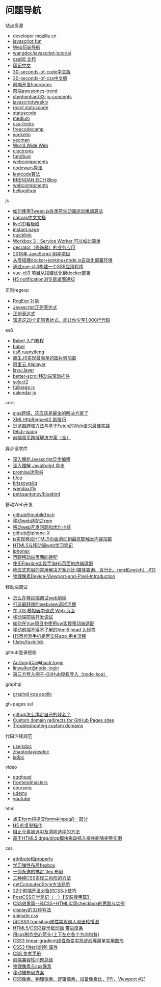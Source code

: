 # 问题导航

站点资源

- [developer mozilla cn](https://developer.mozilla.org/zh-CN/)
- [javascript.fun](http://www.javascript.fun/)
- [Web前端导航](http://www.alloyteam.com/nav/)
- [wangdoc/javascript-tutorial](https://github.com/wangdoc/javascript-tutorial)
- [css88 文档](http://www.css88.com/nav/)
- [印记中文](https://www.docschina.org/)
- [30-seconds-of-code中文版](https://github.com/kujian/30-seconds-of-code)
- [30-seconds-of-css中文版](http://caibaojian.com/30-seconds-of-css/)
- [前端开发haorooms](http://www.haorooms.com/nav)
- [前端awesomes-trend](https://www.awesomes.cn/rank?sort=trend)
- [stephentian/33-js-concepts](https://github.com/stephentian/33-js-concepts)
- [javascriptweekly](https://javascriptweekly.com/)
- [react.statuscode](https://react.statuscode.com/)
- [statuscode](http://statuscode.com/)
- [medium](https://medium.com/)
- [css-tricks](https://css-tricks.com/)
- [freecodecamp](https://www.freecodecamp.org/)
- [socketio](https://github.com/socketio/socket.io/)
- [yeoman](http://yeoman.io/)
- [World Wide Web](http://info.cern.ch/hypertext/WWW/TheProject.html)
- [electronjs](https://electronjs.org/docs/faq)
- [fundbug](https://www.fundebug.com/)
- [webcomponents](https://www.webcomponents.org/introduction)
- [codewars算法](https://www.codewars.com/)
- [leetcode算法](https://leetcode.com/)
- [BRENDAN EICH Blog](https://brendaneich.com)
- [webcomponents](https://www.webcomponents.org/introduction)
- [hellogithub](https://hellogithub.com/)

js

- [如何使用Tween.js各类原生动画运动缓动算法](http://www.zhangxinxu.com/wordpress/2016/12/how-use-tween-js-animation-easing/)
- [canvas中文文档](https://www.yuque.com/airing/canvas/readme)
- [live2D看板娘](https://haremu.com/p/205)
- [instant.page](https://github.com/instantpage/instant.page)
- [quicklink](https://github.com/GoogleChromeLabs/quicklink)
- [Workbox 3：Service Worker 可以如此简单](https://mp.weixin.qq.com/s?__biz=MzI5NjM5NDQxMg==&mid=2247483948&idx=1&sn=801a4ac325da1ae294ef5a255e1d7c74&chksm=ec4449efdb33c0f985d532cf5698dcf08ab22510fdc8cfa38d29cf3dd910c636eb40e1e70058&mpshare=1&scene=1&srcid=0128caxsWCrpaanthUdcxARr#rd)
- [decrator（修饰器）的业务应用](https://mp.weixin.qq.com/s?__biz=MzAxODE2MjM1MA==&mid=2651555774&idx=1&sn=46e774e811db7799e535a8e23e7c4165&chksm=8025507fb752d969ded010ca71c13bc1f3784ab097eb741da0686a0299ead71ddedadac9d6a2&mpshare=1&scene=1&srcid=0128F8igA6TosVihbPmdatcz#rd)
- [2018年 JavaScript 明星项目](https://mp.weixin.qq.com/s?__biz=MzAxODE2MjM1MA==&mid=2651555805&idx=1&sn=72d88ae4703d8aa87dd01b9aa949dd4d&chksm=8025501cb752d90ab3c231e8ef5932a2d5550d6e529087404b508a75a88e120c0cbb441db2e1&mpshare=1&scene=1&srcid=0128QiqpVFkDeWLEEmZLorzt#rd)
- [从零搭建docker+jenkins+node.js自动化部署环境](https://juejin.im/post/5b8ddb70e51d45389153f288)
- [通过vue-cli3构建一个SSR应用程序](https://juejin.im/post/5b98e5875188255c8320f88a)
- [vue-cli3 项目从搭建优化到docker部署](https://juejin.im/post/5c4a6fcd518825469414e062?utm_source=gold_browser_extension)
- [H5 notification浏览器桌面通知](https://juejin.im/post/5c6df433f265da2de80f5eda)

正则regexp

- [RegExp 对象](http://www.w3school.com.cn/jsref/jsref_obj_regexp.asp)
- [Javascript正则表达式](https://www.baidufe.com/item/eb10deb92f2c05ca32cf.html)
- [正则表达式](https://developer.mozilla.org/zh-CN/docs/Web/JavaScript/Guide/Regular_Expressions)
- [知道这20个正则表达式，能让你少写1,000行代码](http://gcdn.gcpowertools.com.cn/showtopic-36555-1-3.html)

es6

- [Babel 入门教程](http://www.ruanyifeng.com/blog/2016/01/babel.html)
- [babel](http://babeljs.io/)
- [es6.ruanyifeng](http://es6.ruanyifeng.com/)
- [原生JS实现最简单的图片懒加载](https://github.com/axuebin/react-blog/issues/1)
- [阿里云 Aliplayer](https://player.alicdn.com/aliplayer/index.html)
- [layui.layer](http://www.layui.com/doc/modules/layer.html)
- [better-scroll移动端滚动插件](https://github.com/ustbhuangyi/better-scroll)
- [select2](https://github.com/select2/select2)
- [fullpage.js](http://www.dowebok.com/77.html)
- [calendar js](http://shici.store/poetry-calendar/assets/js/calendar.js)

cors

- [ajax跨域，这应该是最全的解决方案了](https://segmentfault.com/a/1190000012469713)
- [XMLHttpRequest2 新技巧](https://www.html5rocks.com/zh/tutorials/file/xhr2/)
- [浏览器跨域方法与基于Fetch的Web请求最佳实践](https://segmentfault.com/a/1190000006095018)
- [fetch-jsonp](https://github.com/camsong/fetch-jsonp)
- [前端常见跨域解决方案（全）](https://segmentfault.com/a/1190000011145364)

异步请求库

- [深入解析Javascript异步编程](http://www.cnblogs.com/nullcc/p/5841182.html)
- [深入理解 JavaScript 异步](https://github.com/wangfupeng1988/js-async-tutorial)
- [promise迷你书](http://liubin.org/promises-book/)
- [tj/co](https://github.com/tj/co)
- [kriskowal/q](https://github.com/kriskowal/q)
- [wendux/fly](https://github.com/wendux/fly)
- [petkaantonov/bluebird](https://github.com/petkaantonov/bluebird)

移动Web开发

- [github@mobileTech](https://github.com/jtyjty99999/mobileTech)
- [移动web适配之rem](https://www.nihaoshijie.com.cn/index.php/archives/593/)
- [移动web开发问题和优化小结](https://segmentfault.com/a/1190000011338800)
- [github@iphone-X](https://github.com/Wscats/iPhone-X)
- [js实现移动HTML5页面滑动到最底部触发内容加载](http://blog.csdn.net/wangpf1992/article/details/53080075)
- [HTML5与移动端web学习笔记](https://segmentfault.com/a/1190000002712653)
- [iphonex](https://aotu.io/notes/2017/11/27/iphonex/)
- [再聊移动端页面的适配](https://www.w3cplus.com/css/vw-for-layout.html)
- [使用Flexible实现手淘H5页面的终端适配](https://www.w3cplus.com/mobile/lib-flexible-for-html5-layout.html)
- [响应式布局的常用解决方案对比(媒体查询、百分比、rem和vw/vh） #13](https://github.com/forthealllight/blog/issues/13)
- [物理像素Device-Viewport-and-Pixel-Introduction](https://github.com/hijiangtao/hijiangtao.github.io/blob/master/_posts/2017-07-08-Device-Viewport-and-Pixel-Introduction.md)

移动端调试

- [怎么在移动端调试web前端](https://www.zhihu.com/question/24250869)
- [打造最舒适的webview调试环境](https://github.com/riskers/blog/issues/11)
- [在 iOS 模拟器中调试 Web 页面](http://taobaofed.org/blog/2015/11/13/web-debug-in-ios/)
- [移动端前端开发调试](http://yujiangshui.com/multidevice-frontend-debug/)
- [如何在Vue项目中使用vw实现移动端适配](https://www.w3cplus.com/mobile/vw-layout-in-vue.html)
- [移动前端不得不了解的html5 head 头标签](http://www.css88.com/archives/5480)
- [H5页检测手机是否安装app 相关流程](https://segmentfault.com/a/1190000009123583)
- [ftlabs/fastclick](https://github.com/ftlabs/fastclick)

github登录授权

- [AnDongCai@back-login](https://github.com/AnDongCai/back-login)
- [linwalker@node-login](https://github.com/linwalker/node-login)
- [第三方登入例子-GitHub授权登入（node-koa）](https://segmentfault.com/a/1190000009722474)

graphql

- [graphql koa apollo](https://www.apollographql.com/docs/)

gh-pages ssl

- [github怎么绑定自己的域名？](https://www.zhihu.com/question/31377141)
- [Custom domain redirects for GitHub Pages sites](https://help.github.com/articles/custom-domain-redirects-for-github-pages-sites/)
- [Troubleshooting custom domains](https://help.github.com/articles/troubleshooting-custom-domains/)

代码注释规范

- [usejsdoc](http://usejsdoc.org/index.html)
- [zhaotoday/esdoc](https://github.com/zhaotoday/esdoc)
- [jsdoc](https://www.css88.com/doc/jsdoc/index.html)

video

- [egghead](https://egghead.io/)
- [frontendmasters](https://frontendmasters.com/)
- [coursera](https://www.coursera.org)
- [udemy](https://www.udemy.com)
- [youtube](https://www.youtube.com/)

html

- [点击form只提交form中input的一部分](https://segmentfault.com/q/1010000005331233)
- [H5 的复制操作](https://segmentfault.com/a/1190000007616673)
- [阻止元素被选中及清除选中的方法](https://segmentfault.com/a/1190000000638651)
- [基于HTML5 drag/drop模块拖动插入排序删除完整实例](https://www.zhangxinxu.com/wordpress/2016/11/html5-drag-drop-module-insert-sort-delete-demo/)

css

- [attribute和property](http://www.cnblogs.com/wangfupeng1988/p/3631853.html)
- [学习弹性布局flexbox](https://segmentfault.com/a/1190000006191050)
- [一劳永逸的搞定 flex 布局](http://blog.csdn.net/magneto7/article/details/70854472)
- [三种纯CSS实现三角形的方法](http://blog.csdn.net/huanghui8030/article/details/16984933)
- [getComputedStyle方法熟悉](http://www.zhangxinxu.com/wordpress/2012/05/getcomputedstyle-js-getpropertyvalue-currentstyle/)
- [22个前端开发必备的CSS小技巧](https://www.oudahe.com/p/271/)
- [PostCSS自学笔记（一）【安装使用篇】](https://segmentfault.com/a/1190000010926812)
- [CSS效果篇--纯CSS+HTML实现checkbox的思路与实例](https://segmentfault.com/a/1190000012748027)
- [display的32种写法](https://segmentfault.com/a/1190000012833458)
- [animate.css](https://daneden.github.io/animate.css/)
- [用CSS3 transition属性实现淡入淡出轮播图](https://segmentfault.com/a/1190000007648070)
- [HTML5/CSS3提示框动画 带进度条](https://www.html5tricks.com/html5-css3-tip-animation.html)
- [用css制作空心箭头(上下左右各个方向均有)](https://www.cnblogs.com/sapho/p/5488572.html)
- [CSS3 linear-gradient线性渐变实现虚线等简单实用图形](https://www.zhangxinxu.com/wordpress/2017/10/css3-linear-gradient-dashed-triangle-graph/)
- [CSS3 filter(滤镜) 属性](http://www.runoob.com/cssref/css3-pr-filter.html)
- [CSS 参考手册](http://www.w3school.com.cn/cssref/index.asp)
- [前端兼容性问题总结](https://segmentfault.com/a/1190000016330925)
- [物理像素与css像素](https://github.com/hijiangtao/hijiangtao.github.io/blob/master/_posts/2017-07-08-Device-Viewport-and-Pixel-Introduction.md)
- [移动端布局方案](https://github.com/PolluxLee/blog/issues/86)
- [CSS像素、物理像素、逻辑像素、设备像素比、PPI、Viewport #21](https://github.com/jawil/blog/issues/21)
